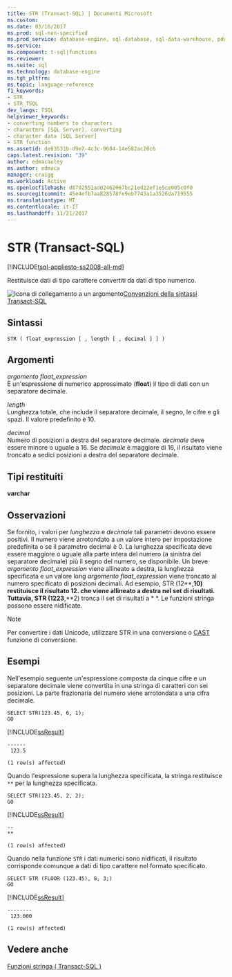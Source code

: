 ```yaml
---
title: STR (Transact-SQL) | Documenti Microsoft
ms.custom: 
ms.date: 03/16/2017
ms.prod: sql-non-specified
ms.prod_service: database-engine, sql-database, sql-data-warehouse, pdw
ms.service: 
ms.component: t-sql|functions
ms.reviewer: 
ms.suite: sql
ms.technology: database-engine
ms.tgt_pltfrm: 
ms.topic: language-reference
f1_keywords:
- STR
- STR_TSQL
dev_langs: TSQL
helpviewer_keywords:
- converting numbers to characters
- characters [SQL Server], converting
- character data [SQL Server]
- STR function
ms.assetid: de03531b-d9e7-4c3c-9604-14e582ac20c6
caps.latest.revision: "39"
author: edmacauley
ms.author: edmaca
manager: craigg
ms.workload: Active
ms.openlocfilehash: d8792951add2462067bc21ed22ef1e5ce005c0f0
ms.sourcegitcommit: 45e4efb7aa828578fe9eb7743a1a3526da719555
ms.translationtype: MT
ms.contentlocale: it-IT
ms.lasthandoff: 11/21/2017
---
```

# <a name="str-transact-sql"></a>STR (Transact-SQL)
[!INCLUDE[tsql-appliesto-ss2008-all-md](../../includes/tsql-appliesto-ss2008-all-md.md)]

  Restituisce dati di tipo carattere convertiti da dati di tipo numerico.  
  
 ![Icona di collegamento a un argomento](../../database-engine/configure-windows/media/topic-link.gif "Icona di collegamento a un argomento")[Convenzioni della sintassi Transact-SQL](../../t-sql/language-elements/transact-sql-syntax-conventions-transact-sql.md)  
  
## <a name="syntax"></a>Sintassi  
  
```  
STR ( float_expression [ , length [ , decimal ] ] )  
```  
  
## <a name="arguments"></a>Argomenti  
 *argomento float_expression*  
 È un'espressione di numerico approssimato (**float**) il tipo di dati con un separatore decimale.  
  
 *length*  
 Lunghezza totale, che include il separatore decimale, il segno, le cifre e gli spazi. Il valore predefinito è 10.  
  
 *decimal*  
 Numero di posizioni a destra del separatore decimale. *decimale* deve essere minore o uguale a 16. Se *decimale* è maggiore di 16, il risultato viene troncato a sedici posizioni a destra del separatore decimale.  
  
## <a name="return-types"></a>Tipi restituiti  
 **varchar**  
  
## <a name="remarks"></a>Osservazioni  
 Se fornito, i valori per *lunghezza* e *decimale* tali parametri devono essere positivi. Il numero viene arrotondato a un valore intero per impostazione predefinita o se il parametro decimal è 0. La lunghezza specificata deve essere maggiore o uguale alla parte intera del numero (a sinistra del separatore decimale) più il segno del numero, se disponibile. Un breve *argomento float_expression* viene allineato a destra, la lunghezza specificata e un valore long *argomento float_expression* viene troncato al numero specificato di posizioni decimali. Ad esempio, STR (12**,**10) restituisce il risultato 12. che viene allineato a destra nel set di risultati. Tuttavia, STR (1223**,**2) tronca il set di risultati a * *. Le funzioni stringa possono essere nidificate.  
  
> [!NOTE]  
>  Per convertire i dati Unicode, utilizzare STR in una conversione o [CAST](../../t-sql/functions/cast-and-convert-transact-sql.md) funzione di conversione.  
  
## <a name="examples"></a>Esempi  
 Nell'esempio seguente un'espressione composta da cinque cifre e un separatore decimale viene convertita in una stringa di caratteri con sei posizioni. La parte frazionaria del numero viene arrotondata a una cifra decimale.  
  
```  
SELECT STR(123.45, 6, 1);  
GO  
```  
  
 [!INCLUDE[ssResult](../../includes/ssresult-md.md)]  
  
```  
------  
 123.5  
  
(1 row(s) affected)  
```  
  
 Quando l'espressione supera la lunghezza specificata, la stringa restituisce `**` per la lunghezza specificata.  
  
```  
SELECT STR(123.45, 2, 2);  
GO  
```  
  
 [!INCLUDE[ssResult](../../includes/ssresult-md.md)]  
  
```  
--  
**  
  
(1 row(s) affected)  
```  
  
 Quando nella funzione `STR` i dati numerici sono nidificati, il risultato corrisponde comunque a dati di tipo carattere nel formato specificato.  
  
```  
SELECT STR (FLOOR (123.45), 8, 3;)  
GO  
```  
  
 [!INCLUDE[ssResult](../../includes/ssresult-md.md)]  
  
```  
--------  
 123.000  
  
(1 row(s) affected)  
```  
  
## <a name="see-also"></a>Vedere anche  
 [Funzioni stringa &#40; Transact-SQL &#41;](../../t-sql/functions/string-functions-transact-sql.md)  
  
  

